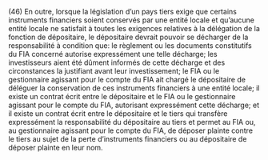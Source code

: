 (46) En outre, lorsque la législation d’un pays tiers exige que certains instruments financiers soient conservés par une entité locale et qu’aucune entité locale ne satisfait à toutes les exigences relatives à la délégation de la fonction de dépositaire, le dépositaire devrait pouvoir se décharger de la responsabilité à condition que: le règlement ou les documents constitutifs du FIA concerné autorise expressément une telle décharge; les investisseurs aient été dûment informés de cette décharge et des circonstances la justifiant avant leur investissement; le FIA ou le gestionnaire agissant pour le compte du FIA ait chargé le dépositaire de déléguer la conservation de ces instruments financiers à une entité locale; il existe un contrat écrit entre le dépositaire et le FIA ou le gestionnaire agissant pour le compte du FIA, autorisant expressément cette décharge; et il existe un contrat écrit entre le dépositaire et le tiers qui transfère expressément la responsabilité du dépositaire au tiers et permet au FIA ou, au gestionnaire agissant pour le compte du FIA, de déposer plainte contre le tiers au sujet de la perte d’instruments financiers ou au dépositaire de déposer plainte en leur nom.
